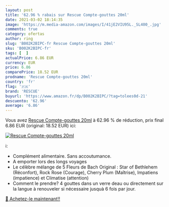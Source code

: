 ```yaml
---
layout: post
title: '62.96 % rabais sur Rescue Compte-gouttes 20ml'
date: 2021-03-02 18:14:35
image: 'https://m.media-amazon.com/images/I/41jE2VIU95L._SL400_.jpg'
comments: true
category: ofertas
author: ring
slug: 'B002K2BIPC-fr Rescue Compte-gouttes 20ml'
sku: 'B002K2BIPC-fr'
tags: [  ]
actualPrice: 6.86 EUR
currency: EUR
price: 6.86
comparePrice: 18.52 EUR
prodname: 'Rescue Compte-gouttes 20ml'
country: 'fr'
flag: '🇫🇷'
brand: 'RESCUE'
buyurl: 'https://www.amazon.fr/dp/B002K2BIPC/?tag=tolees0d-21'
descuento: '62.96'
average: '6.86'
---
```


Vous avez [Rescue Compte-gouttes 20ml](https://www.amazon.fr/dp/B002K2BIPC/?tag=tolees0d-21)  à  62.96 % de réduction, prix final  6.86 EUR (original: 18.52 EUR) ici:

[![Rescue Compte-gouttes 20ml](https://m.media-amazon.com/images/I/41jE2VIU95L._SL400_.jpg)](https://www.amazon.fr/dp/B002K2BIPC/?tag=tolees0d-21)

ℹ️:

- Complément alimentaire. Sans accoutumance.
- A emporter lors des longs voyages
- Le célèbre mélange de 5 Fleurs de Bach Original : Star of Bethlehem (Réconfort), Rock Rose (Courage), Cherry Plum (Maîtrise), Impatiens (impatience) et Climatise (attention)
- Comment le prendre? 4 gouttes dans un verre deau ou directement sur la langue à renouveler si nécessaire jusquà 6 fois par jour.

[🛒 Achetez-le maintenant!!](https://www.amazon.fr/dp/B002K2BIPC/?tag=tolees0d-21)
